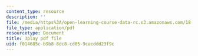 ```yaml
---
content_type: resource
description: ''
file: /media/https%3A/open-learning-course-data-rc.s3.amazonaws.com/18-01sc-single-variable-calculus-fall-2010/f014685cb9b88dc8cd059cacddd23f9c_KhwQKE_tld0.pdf
file_type: application/pdf
resourcetype: Document
title: 3play pdf file
uid: f014685c-b9b8-8dc8-cd05-9cacddd23f9c
---
```

